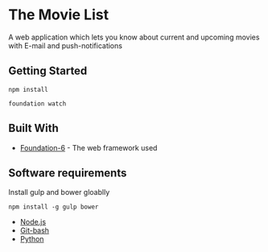 # The Movie List
A web application which lets you know about current and upcoming movies with E-mail and push-notifications

## Getting Started
```
npm install
```

```
foundation watch
```
## Built With
* [Foundation-6](https://foundation.zurb.com/) - The web framework used

## Software requirements
Install gulp and bower gloablly
```
npm install -g gulp bower
```

* [Node.js](https://nodejs.org/en/)
* [Git-bash](https://git-scm.com/)
* [Python](https://www.python.org/)

